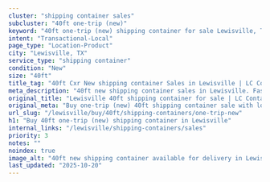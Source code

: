 ```yaml
---
cluster: "shipping container sales"
subcluster: "40ft one-trip (new)"
keyword: "40ft one-trip (new) shipping container for sale Lewisville, TX"
intent: "Transactional-Local"
page_type: "Location-Product"
city: "Lewisville, TX"
service_type: "shipping container"
condition: "New"
size: "40ft"
title_tag: "40ft Cxr New shipping container Sales in Lewisville | LC Container"
meta_description: "40ft new shipping container sales in Lewisville. Fast delivery, competitive pricing. Serving shipping containers area. Quote ID: RM7. Call (214) 524-4168 for your free quote today."
original_title: "Lewisville 40ft shipping container for sale | LC Container"
original_meta: "Buy one-trip (new) 40ft shipping container sale with local delivery in Lewisville, TX. LC Container — local Since 2003. Request a fast quote today."
url_slug: "/lewisville/buy/40ft/shipping-containers/one-trip-new"
h1: "Buy 40ft one-trip (new) shipping container in Lewisville"
internal_links: "/lewisville/shipping-containers/sales"
priority: 3
notes: ""
noindex: true
image_alt: "40ft new shipping container available for delivery in Lewisville"
last_updated: "2025-10-20"
---
```


<!-- TODO: Add unique city/inventory copy, images, and internal links here. -->
